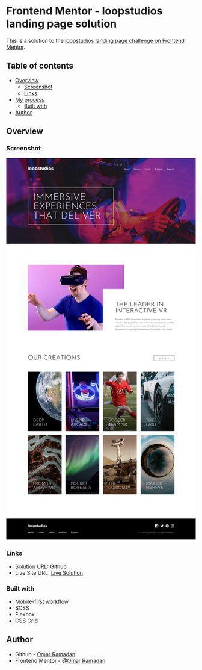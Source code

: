 # Frontend Mentor - loopstudios landing page solution

This is a solution to the [loopstudios landing page challenge on Frontend Mentor](https://www.frontendmentor.io/challenges/loopstudios-landing-page-N88J5Onjw).

## Table of contents

- [Overview](#overview)
  - [Screenshot](#screenshot)
  - [Links](#links)
- [My process](#my-process)
  - [Built with](#built-with)
- [Author](#author)

## Overview

### Screenshot

![](./resources/design/desktop-design.jpg)

### Links

- Solution URL: [Github](https://github.com/oramadn/loopstudios-landing-page)
- Live Site URL: [Live Solution](https://oramadn.github.io/loopstudios-landing-page/)

### Built with

- Mobile-first workflow
- SCSS
- Flexbox
- CSS Grid

## Author

- Github - [Omar Ramadan](https://github.com/oramadn)
- Frontend Mentor - [@Omar Ramadan](https://www.frontendmentor.io/profile/oramadn)
